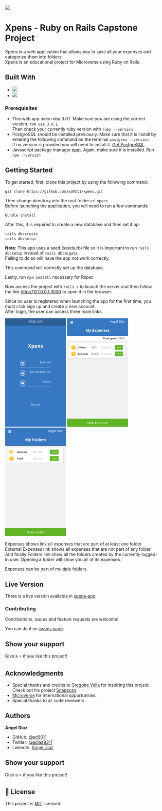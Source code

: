 ![](https://img.shields.io/badge/Microverse-blueviolet)

# Xpens - Ruby on Rails Capstone Project

Xpens is a web application that allows you to save all your expenses and categorize them into folders.</br>
Xpens is an educational project for Microverse using Ruby on Rails.

## Built With

- ![](<https://img.shields.io/badge/-Ruby on Rails-rgb(199%2C%2032%2C%2039)?style=plastic&logo=ruby>)
- ![](<https://img.shields.io/badge/-PostgreSQL-rgb(10%2C%2032%2C%2039)?style=plastic&logo=postgresql>)

### Prerequisites

- This web app uses ruby 3.0.1. Make sure you are using the correct version. `rvm use 3.0.1`</br>
Then check your currently ruby version with `ruby --version`</br>
- PostgreSQL should be installed previously. Make sure that it is install by entering the following command on the terminal `postgres --version`</br>
If no version is provided you will need to install it. [Get PostgreSQL](https://www.postgresql.org/download/).</br>
- Javascript package manager [npm](https://docs.npmjs.com/getting-started). Again, make sure it is installed. Run `npm --version`

## Getting Started

To get started, first, clone this project by using the following command:

```
git clone https://github.com/ad9311/xpens.git
```

Then change directory into the root folder `cd xpens`</br>
Before launching the application, you will need to run a few commands:</br>

```
bundle install
```

After this, it is required to create a new database and then set it up:

```
rails db:create
rails db:setup
```
**Note:** This app uses a seed (seeds.rb) file so it is important to run `rails db:setup` instead of `rails db:migate`</br>
Failing to do so will have the app not work correctly.</br>

This command will correctly set up the database.</br>

Lastly, run `npm install` necessary for Rspec

Now access the project with `rails s` to launch the server and then follow the link http://127.0.0.1:3000 to open it in the browser.</br>

Since no user is registered when launching the app for the first time, you must click sign up and create a new account.</br>
After login, the user can access three main links.</br>

<img src="./docs/images/home_page.png" alt="user_home" width="200"/>
<img src="./docs/images/expenses.png" alt="expenses" width="200"/>
<img src="./docs/images/folders.png" alt="folders" width="200"/>

Expenses shows link all expenses that are part of at least one folder.</br>
External Expenses link shows all expenses that are not part of any folder.</br>
And finally Folders link show all the folders created by the currently logged-in user. Opening a folder will show you all of its expenses.</br>

Expenses can be part of multiple folders.

## Live Version

There is a live version available in [xpens-app](https://xpens-app.herokuapp.com/)

### Contributing

Contributions, issues and feature requests are welcome!

You can do it on [issues page](https://github.com/ad9311/xpens/issues).

## Show your support

Give a ⭐️ if you like this project!

## Acknowledgments

- Special thanks and credits to [Gregoire Vella](https://www.behance.net/gregoirevella) for inspiring this project. Check out his project [Snapscan](https://www.behance.net/gallery/19759151/Snapscan-iOs-design-and-branding?tracking_source=)
- [Microverse](https://www.microverse.org/) for international opportunities.
- Special thanks to all code reviewers.

## Authors

**Ángel Díaz**

- GitHub: [@ad9311](https://github.com/ad9311)
- Twitter: [@adiaz9311](https://twitter.com/adiaz9311)
- LinkedIn: [Ángel Díaz](https://www.linkedin.com/in/ad9311/)

## Show your support

Give a ⭐️ if you like this project!

## 📝 License

This project is [MIT](./LICENSE) licensed.
